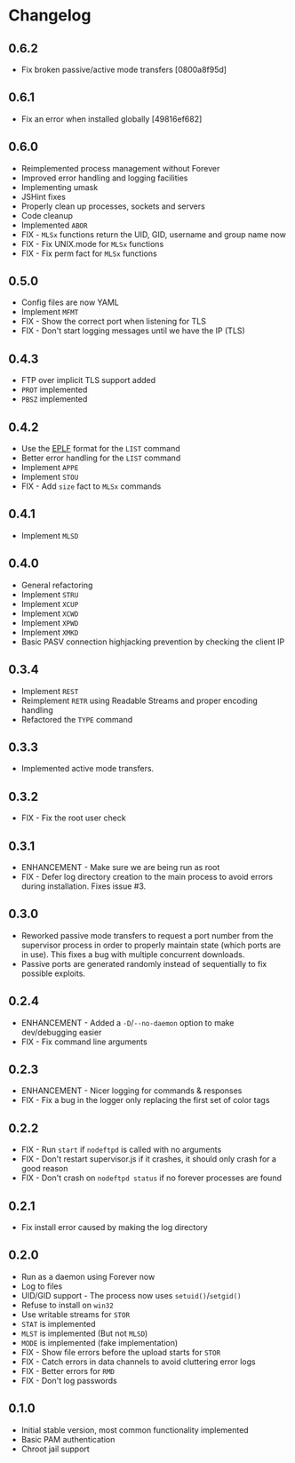 Changelog
=========

0.6.2
-----

* Fix broken passive/active mode transfers [0800a8f95d]

0.6.1
-----

* Fix an error when installed globally [49816ef682]

0.6.0
-----

* Reimplemented process management without Forever
* Improved error handling and logging facilities
* Implementing umask
* JSHint fixes
* Properly clean up processes, sockets and servers
* Code cleanup
* Implemented `ABOR`
* FIX - `MLSx` functions return the UID, GID, username and group name now
* FIX - Fix UNIX.mode for `MLSx` functions
* FIX - Fix perm fact for `MLSx` functions

0.5.0
-----

* Config files are now YAML
* Implement `MFMT`
* FIX - Show the correct port when listening for TLS
* FIX - Don't start logging messages until we have the IP (TLS)

0.4.3
-----

* FTP over implicit TLS support added
* `PROT` implemented
* `PBSZ` implemented

0.4.2
-----

* Use the [EPLF](http://cr.yp.to/ftp/list/eplf.html) format for the `LIST` command
* Better error handling for the `LIST` command
* Implement `APPE`
* Implement `STOU`
* FIX - Add `size` fact to `MLSx` commands

0.4.1
-----

* Implement `MLSD`

0.4.0
-----

* General refactoring
* Implement `STRU`
* Implement `XCUP`
* Implement `XCWD`
* Implement `XPWD`
* Implement `XMKD`
* Basic PASV connection highjacking prevention by checking the client IP

0.3.4
-----

* Implement `REST`
* Reimplement `RETR` using Readable Streams and proper encoding handling
* Refactored the `TYPE` command

0.3.3
-----

* Implemented active mode transfers.

0.3.2
-----

* FIX - Fix the root user check

0.3.1
-----

* ENHANCEMENT - Make sure we are being run as root
* FIX - Defer log directory creation to the main process to avoid errors during installation. Fixes issue #3.

0.3.0
-----

* Reworked passive mode transfers to request a port number from the supervisor process in order to properly maintain state (which ports are in use). This fixes a bug with multiple concurrent downloads.
* Passive ports are generated randomly instead of sequentially to fix possible exploits.

0.2.4
-----

* ENHANCEMENT - Added a `-D`/`--no-daemon` option to make dev/debugging easier
* FIX - Fix command line arguments

0.2.3
-----

* ENHANCEMENT - Nicer logging for commands & responses
* FIX - Fix a bug in the logger only replacing the first set of color tags

0.2.2
-----

* FIX - Run `start` if `nodeftpd` is called with no arguments
* FIX - Don't restart supervisor.js if it crashes, it should only crash for a good reason
* FIX - Don't crash on `nodeftpd status` if no forever processes are found

0.2.1
-----

* Fix install error caused by making the log directory

0.2.0
-----

* Run as a daemon using Forever now
* Log to files
* UID/GID support - The process now uses `setuid()`/`setgid()`
* Refuse to install on `win32`
* Use writable streams for `STOR`
* `STAT` is implemented
* `MLST` is implemented (But not `MLSD`)
* `MODE` is implemented (fake implementation)
* FIX - Show file errors before the upload starts for `STOR`
* FIX - Catch errors in data channels to avoid cluttering error logs
* FIX - Better errors for `RMD`
* FIX - Don't log passwords

0.1.0
-----

* Initial stable version, most common functionality implemented
* Basic PAM authentication
* Chroot jail support
